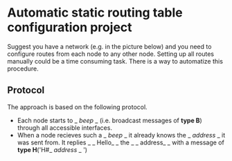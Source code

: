 # Automatic static routing table configuration project

Suggest you have a network (e.g. in the picture below) and you need to configure routes from each node to any other node.
Setting up all routes manually could be a time consuming task. There is a way to automatize this procedure.

## Protocol

The approach is based on the following protocol.

- Each node starts to _ _beep_ _ (i.e. broadcast messages of **type B**) through all accessible interfaces.
- When a node recieves such a _ _beep_ _ it already knows the _ _address_ _ it was sent from. It replies _ _ Hello_ _ the _ _ address_ _ with a message of **type H**('H#_ _address_ _ ')
